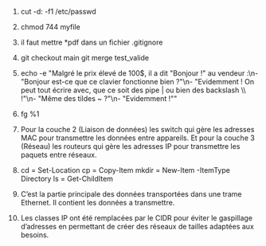 1) cut -d: -f1 /etc/passwd

2) chmod 744 myfile

3) il faut mettre *pdf dans un fichier .gitignore

4) git checkout main
   git merge test_valide

5) echo -e "Malgré le prix élevé de 100\$, il a dit \"Bonjour !\" au vendeur :\n- \"Bonjour est-ce que ce clavier fonctionne bien ?\"\n- \"Evidemment ! On peut tout écrire avec, que ce soit des pipe | ou bien des backslash \\\\ !\"\n- \"Même des tildes ~ ?\"\n- \"Evidemment !\""

6) fg %1

7) Pour la couche 2 (Liaison de données) les switch qui gère les adresses MAC pour transmettre les données entre appareils. Et pour la couche 3 (Réseau) les routeurs qui gère les adresses IP pour transmettre les paquets entre réseaux.

8) cd	= Set-Location
   cp	= Copy-Item
   mkdir =	New-Item -ItemType Directory
   ls = Get-ChildItem

9) C’est la partie principale des données transportées dans une trame Ethernet. Il contient les données a transmettre.

10) Les classes IP ont été remplacées par le CIDR pour éviter le gaspillage d’adresses en permettant de créer des réseaux de tailles adaptées aux besoins.

